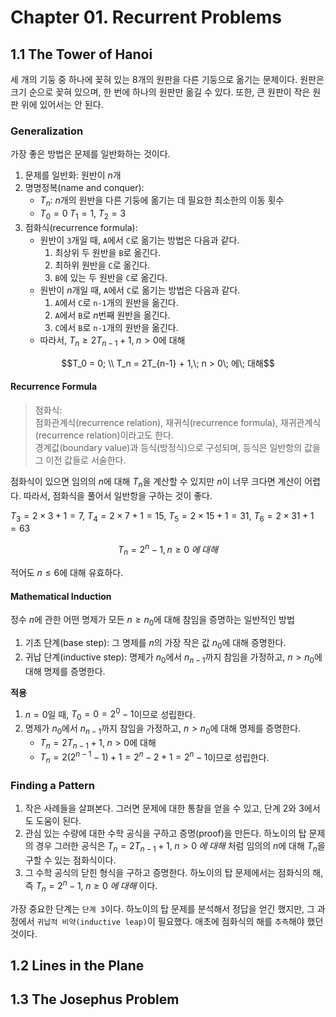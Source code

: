 # Chapter 01. Recurrent Problems

## 1.1 The Tower of Hanoi
세 개의 기둥 중 하나에 꽂혀 있는 8개의 원판을 다른 기둥으로 옮기는 문제이다. 원판은 크기 순으로 꽂혀 있으며, 한 번에 하나의 원판만 옮길 수 있다. 또한, 큰 원판이 작은 원판 위에 있어서는 안 된다.

### Generalization
가장 좋은 방법은 문제를 일반화하는 것이다.

1. 문제를 일반화: 원반이 $n$개
2. 명명정복(name and conquer):
	- $T_n$: $n$개의 원반을 다른 기둥에 옮기는 데 필요한 최소한의 이동 횟수
	- $T_0 = 0\;T_1 = 1,\;T_2 = 3$
3. 점화식(recurrence formula):
	- 원반이 `3`개일 때, `A`에서 `C`로 옮기는 방법은 다음과 같다.
		1. 최상위 두 원반을 `B`로 옮긴다.
		2. 최하위 원반을 `C`로 옮긴다.
		3. `B`에 있는 두 원반을 `C`로 옮긴다.
	- 원반이 $n$개일 때, `A`에서 `C`로 옮기는 방법은 다음과 같다.
		1. `A`에서 `C`로 `n-1`개의 원반을 옮긴다.
		2. `A`에서 `B`로 $n$번째 원반을 옮긴다.
		3. `C`에서 `B`로 `n-1`개의 원반을 옮긴다.
	- 따라서, $T_n \geq 2T_{n-1} + 1,\; n > 0$에 대해

$$T_0 = 0; \\ T_n = 2T_{n-1} + 1,\; n > 0\; 에\; 대해$$

#### Recurrence Formula

> 점화식: \
> 점화관계식(recurrence relation), 재귀식(recurrence formula), 재귀관계식(recurrence relation)이라고도 한다. \
> 경계값(boundary value)과 등식(방정식)으로 구성되며, 등식은 일반항의 값을 그 이전 값들로 서술한다.

점화식이 있으면 임의의 $n$에 대해 $T_n$을 계산할 수 있지만 $n$이 너무 크다면 계산이 어렵다. 따라서, 점화식을 풀어서 일반항을 구하는 것이 좋다.

$T_3 = 2 \times 3 + 1 = 7$, $T_4 = 2 \times 7 + 1 = 15$, $T_5 = 2 \times 15 + 1 = 31$, $T_6 = 2 \times 31 + 1 = 63$

$$T_n = 2^n - 1, n \geq 0\; 에\; 대해$$

적어도 $n \leq 6$에 대해 유효하다.

#### Mathematical Induction

정수 $n$에 관한 어떤 명제가 모든 $n \geq n_0$에 대해 참임을 증명하는 일반적인 방법

1. 기초 단계(base step): 그 명제를 $n$의 가장 작은 값 $n_0$에 대해 증명한다.
2. 귀납 단계(inductive step): 명제가 $n_0$에서 $n_{n -1}$까지 참임을 가정하고, $n > n_0$에 대해 명제를 증명한다.

**적용**
1. $n = 0$일 때, $T_0 = 0 = 2^0 - 1$이므로 성립한다.
2. 명제가 $n_0$에서 $n_{n -1}$까지 참임을 가정하고, $n > n_0$에 대해 명제를 증명한다.
	- $T_n = 2T_{n-1} + 1,\; n > 0$에 대해
	- $T_n = 2(2^{n-1} - 1) + 1 = 2^n - 2 + 1 = 2^n - 1$이므로 성립한다.

### Finding a Pattern

1. 작은 사례들을 살펴본다. 그러면 문제에 대한 통찰을 얻을 수 있고, 단계 2와 3에서도 도움이 된다.
2. 관심 있는 수량에 대한 수학 공식을 구하고 증명(proof)을 만든다. 하노이의 탑 문제의 경우 그러한 공식은 $T_n = 2T_{n-1} + 1,\; n > 0\; 에\; 대해$ 처럼 임의의 $n$에 대해 $T_n$을 구할 수 있는 점화식이다.
3. 그 수학 공식의 닫힌 형식을 구하고 증명한다. 하노이의 탑 문제에서는 점화식의 해, 즉 $T_n = 2^n - 1,\; n \geq 0\; 에\; 대해$ 이다.

가장 중요한 단계는 `단계 3`이다.
하노이의 탑 문제를 분석해서 정답을 얻긴 했지만, 그 과정에서 `귀납적 비약(inductive leap)`이 필요했다.
애초에 점화식의 해를 `추측`해야 했던 것이다.

## 1.2 Lines in the Plane

## 1.3 The Josephus Problem
